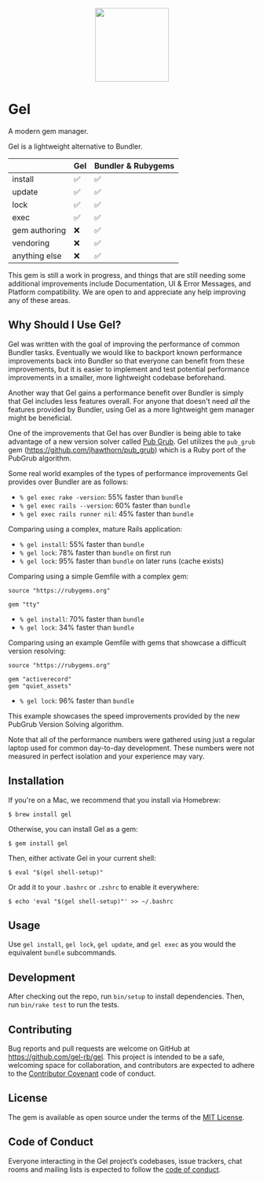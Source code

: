 <p align="center"><a href="https://gel.dev"><img src="https://gel.dev/images/gel.svg" width="150" /></a></p>

# Gel

A modern gem manager.

Gel is a lightweight alternative to Bundler. 


|         |         Gel        | Bundler & Rubygems |
|---------|--------------------|--------------------|
| install | :white_check_mark: | :white_check_mark: |
| update  | :white_check_mark: | :white_check_mark: |
| lock    | :white_check_mark: | :white_check_mark: |
| exec    | :white_check_mark: | :white_check_mark: |
| gem authoring | :x: | :white_check_mark: |
| vendoring     | :x: | :white_check_mark: |
| anything else | :x: | :white_check_mark: |

This gem is still a work in progress, and things that are still needing some additional improvements include Documentation, UI & Error Messages, and Platform compatibility. We are open to and appreciate any help improving any of these areas.

## Why Should I Use Gel?

Gel was written with the goal of improving the performance of common Bundler tasks. Eventually we would like to backport known performance improvements back into Bundler so that everyone can benefit from these improvements, but it is easier to implement and test potential performance improvements in a smaller, more lightweight codebase beforehand.

Another way that Gel gains a performance benefit over Bundler is simply that Gel includes less features overall. For anyone that doesn't need _all_ the features provided by Bundler, using Gel as a more lightweight gem manager might be beneficial.

One of the improvements that Gel has over Bundler is being able to take advantage of a new version solver called [Pub Grub](https://medium.com/@nex3/pubgrub-2fb6470504f). Gel utilizes the `pub_grub` gem (https://github.com/jhawthorn/pub_grub) which is a Ruby port of the PubGrub algorithm.

Some real world examples of the types of performance improvements Gel provides over Bundler are as follows:

* `% gel exec rake -version`: 55% faster than `bundle`
* `% gel exec rails --version`: 60% faster than `bundle`
* `% gel exec rails runner nil`: 45% faster than `bundle`

Comparing using a complex, mature Rails application:

* `% gel install`: 55% faster than `bundle`
* `% gel lock`: 78% faster than `bundle` on first run
* `% gel lock`: 95% faster than `bundle` on later runs (cache exists)


Comparing using a simple Gemfile with a complex gem:

```
source "https://rubygems.org"

gem "tty"
```

* `% gel install`: 70% faster than `bundle`
* `% gel lock`: 34% faster than `bundle`

Comparing using an example Gemfile with gems that showcase a difficult version resolving:

```
source "https://rubygems.org"

gem "activerecord"
gem "quiet_assets"
```

* `% gel lock`: 96% faster than `bundle`

This example showcases the speed improvements provided by the new PubGrub Version Solving algorithm.

Note that all of the performance numbers were gathered using just a regular laptop used for common day-to-day development. These numbers were not measured in perfect isolation and your experience may vary.

## Installation

If you're on a Mac, we recommend that you install via Homebrew:

    $ brew install gel

Otherwise, you can install Gel as a gem:

    $ gem install gel

Then, either activate Gel in your current shell:

    $ eval "$(gel shell-setup)"

Or add it to your `.bashrc` or `.zshrc` to enable it everywhere:

    $ echo 'eval "$(gel shell-setup)"' >> ~/.bashrc

## Usage

Use `gel install`, `gel lock`, `gel update`, and `gel exec` as you would the equivalent `bundle` subcommands.

## Development

After checking out the repo, run `bin/setup` to install dependencies. Then, run `bin/rake test` to run the tests.

## Contributing

Bug reports and pull requests are welcome on GitHub at https://github.com/gel-rb/gel. This project is intended to be a safe, welcoming space for collaboration, and contributors are expected to adhere to the [Contributor Covenant](http://contributor-covenant.org) code of conduct.

## License

The gem is available as open source under the terms of the [MIT License](https://opensource.org/licenses/MIT).

## Code of Conduct

Everyone interacting in the Gel project’s codebases, issue trackers, chat rooms and mailing lists is expected to follow the [code of conduct](https://github.com/gel-rb/gel/blob/master/CODE_OF_CONDUCT.md).
